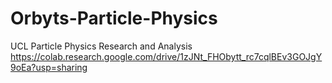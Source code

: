 # Orbyts-Particle-Physics
UCL Particle Physics Research and Analysis
https://colab.research.google.com/drive/1zJNt_FHObytt_rc7cqlBEv3GOJgY9oEa?usp=sharing
